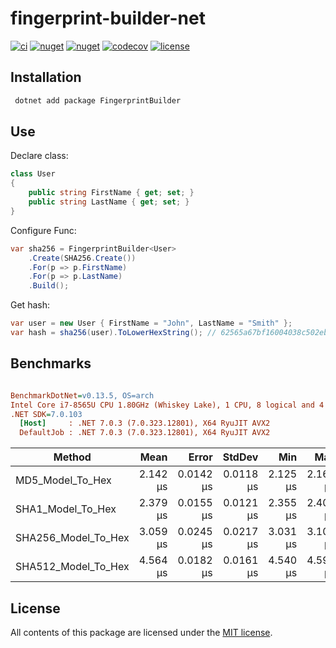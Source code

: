 # fingerprint-builder-net

[![ci](https://img.shields.io/github/actions/workflow/status/phnx47/fingerprint-builder-net/ci.yml?branch=main&label=ci&logo=github&style=flat-square)](https://github.com/phnx47/fingerprint-builder-net/actions/workflows/ci.yml)
[![nuget](https://img.shields.io/nuget/v/FingerprintBuilder?logo=nuget&style=flat-square)](https://www.nuget.org/packages/FingerprintBuilder)
[![nuget](https://img.shields.io/nuget/dt/FingerprintBuilder?logo=nuget&style=flat-square)](https://www.nuget.org/packages/FingerprintBuilder)
[![codecov](https://img.shields.io/codecov/c/github/phnx47/fingerprint-builder-net?logo=codecov&style=flat-square&token=RW58OCIQPR)](https://app.codecov.io/gh/phnx47/fingerprint-builder-net)
[![license](https://img.shields.io/github/license/phnx47/fingerprint-builder-net?style=flat-square)](https://github.com/phnx47/fingerprint-builder-net/blob/main/LICENSE)

## Installation

```sh
 dotnet add package FingerprintBuilder
```

## Use

Declare class:

```c#
class User
{
    public string FirstName { get; set; }
    public string LastName { get; set; }
}
```

Configure Func:

```c#
var sha256 = FingerprintBuilder<User>
    .Create(SHA256.Create())
    .For(p => p.FirstName)
    .For(p => p.LastName)
    .Build();
```

Get hash:

```c#
var user = new User { FirstName = "John", LastName = "Smith" };
var hash = sha256(user).ToLowerHexString(); // 62565a67bf16004038c502eb68907411fcf7871c66ee01a1aa274cc18d9fb541
```

## Benchmarks

```ini

BenchmarkDotNet=v0.13.5, OS=arch
Intel Core i7-8565U CPU 1.80GHz (Whiskey Lake), 1 CPU, 8 logical and 4 physical cores
.NET SDK=7.0.103
  [Host]     : .NET 7.0.3 (7.0.323.12801), X64 RyuJIT AVX2
  DefaultJob : .NET 7.0.3 (7.0.323.12801), X64 RyuJIT AVX2

```
|              Method |     Mean |     Error |    StdDev |      Min |      Max |   Median |
|-------------------- |---------:|----------:|----------:|---------:|---------:|---------:|
|    MD5_Model_To_Hex | 2.142 μs | 0.0142 μs | 0.0118 μs | 2.125 μs | 2.163 μs | 2.146 μs |
|   SHA1_Model_To_Hex | 2.379 μs | 0.0155 μs | 0.0121 μs | 2.355 μs | 2.400 μs | 2.384 μs |
| SHA256_Model_To_Hex | 3.059 μs | 0.0245 μs | 0.0217 μs | 3.031 μs | 3.107 μs | 3.054 μs |
| SHA512_Model_To_Hex | 4.564 μs | 0.0182 μs | 0.0161 μs | 4.540 μs | 4.598 μs | 4.563 μs |



## License

All contents of this package are licensed under the [MIT license](https://opensource.org/licenses/MIT).
